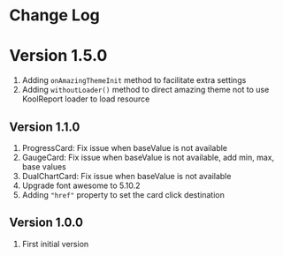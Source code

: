 # Change Log

# Version 1.5.0

1. Adding `onAmazingThemeInit` method to facilitate extra settings
2. Adding `withoutLoader()` method to direct amazing theme not to use KoolReport loader to load resource

## Version 1.1.0

1. ProgressCard: Fix issue when baseValue is not available
2. GaugeCard: Fix issue when baseValue is not available, add min, max, base values
3. DualChartCard: Fix issue when baseValue is not available
4. Upgrade font awesome to 5.10.2
5. Adding `"href"` property to set the card click destination

## Version 1.0.0

1. First initial version
